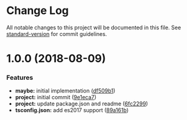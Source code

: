 # Change Log

All notable changes to this project will be documented in this file. See [standard-version](https://github.com/conventional-changelog/standard-version) for commit guidelines.

<a name="1.0.0"></a>

# 1.0.0 (2018-08-09)

### Features

-   **maybe:** initial implementation ([df509b1](https://github.com/mvaldesdeleon/funtasy/commit/df509b1))
-   **project:** initial commit ([9e1eca7](https://github.com/mvaldesdeleon/funtasy/commit/9e1eca7))
-   **project:** update package.json and readme ([6fc2299](https://github.com/mvaldesdeleon/funtasy/commit/6fc2299))
-   **tsconfig.json:** add es2017 support ([89a161b](https://github.com/mvaldesdeleon/funtasy/commit/89a161b))
